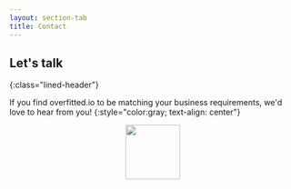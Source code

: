 ```yaml
---
layout: section-tab
title: Contact
---
```


## Let's talk
{:class="lined-header"}

If you find overfitted.io to be matching your business requirements, we'd love to hear from you!
{:style="color:gray; text-align: center"} 

<div style="white-space: nowrap;">
<div style="width:100%; display: inline-block; white-space: normal">
<img src="{{ '/assets/img/icons/ic_email.svg' | relative_url }}" style="margin:auto; display: block; width: 96px; height: 96px; pointer-events: none; user-select: none;">

<h3 style="color: orangered; text-align: center; font-size: 25px; word-break: break-word;"><script>document.write(atob('aGVsbG9Ab3ZlcmZpdHRlZC5pbw=='))</script></h3>
</div>
</div>



